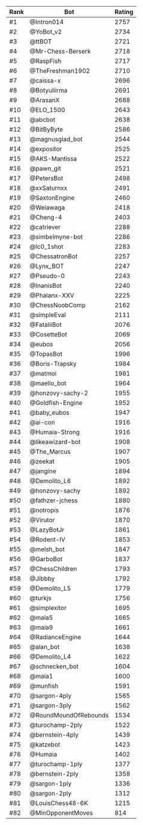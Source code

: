 Rank|Bot|Rating
---|---|---
#1|@Intron014|2757
#2|@YoBot_v2|2734
#3|@ttBOT|2721
#4|@Mr-Chess-Berserk|2718
#5|@RaspFish|2717
#6|@TheFreshman1902|2710
#7|@caissa-x|2696
#8|@Botyuliirma|2691
#9|@ArasanX|2688
#10|@ELO_1500|2643
#11|@abcbot|2638
#12|@BitByByte|2586
#13|@magnusglad_bot|2544
#14|@expositor|2525
#15|@AKS-Mantissa|2522
#16|@pawn_git|2521
#17|@PetersBot|2498
#18|@xxSaturnxx|2491
#19|@SaxtonEngine|2460
#20|@Weiawaga|2418
#21|@Cheng-4|2403
#22|@catriever|2288
#23|@simbelmyne-bot|2286
#24|@lc0_1shot|2283
#25|@ChessatronBot|2257
#26|@Lynx_BOT|2247
#27|@Pseudo-0|2243
#28|@InanisBot|2240
#29|@Phalanx-XXV|2225
#30|@ChessNoobComp|2162
#31|@simpleEval|2111
#32|@FataliiBot|2076
#33|@CosetteBot|2069
#34|@eubos|2056
#35|@TopasBot|1996
#36|@Boris-Trapsky|1984
#37|@matmoi|1981
#38|@maello_bot|1964
#39|@honzovy-sachy-2|1955
#40|@Goldfish-Engine|1952
#41|@baby_eubos|1947
#42|@ai-con|1916
#43|@Humaia-Strong|1916
#44|@likeawizard-bot|1908
#45|@The_Marcus|1907
#46|@zeekat|1905
#47|@jangine|1894
#48|@Demolito_L6|1892
#49|@honzovy-sachy|1892
#50|@fathzer-jchess|1880
#51|@notropis|1876
#52|@Virutor|1870
#53|@LazyBotJr|1861
#54|@Rodent-IV|1853
#55|@melsh_bot|1847
#56|@GarboBot|1837
#57|@ChessChildren|1793
#58|@Jibbby|1792
#59|@Demolito_L5|1779
#60|@turkjs|1756
#61|@simplexitor|1695
#62|@maia5|1665
#63|@maia9|1661
#64|@RadianceEngine|1644
#65|@alan_bot|1638
#66|@Demolito_L4|1622
#67|@schnecken_bot|1604
#68|@maia1|1600
#69|@munfish|1591
#70|@sargon-4ply|1565
#71|@sargon-3ply|1562
#72|@RoundMoundOfRebounds|1534
#73|@turochamp-2ply|1522
#74|@bernstein-4ply|1439
#75|@katzebot|1423
#76|@Humaia|1402
#77|@turochamp-1ply|1377
#78|@bernstein-2ply|1358
#79|@sargon-1ply|1336
#80|@sargon-2ply|1312
#81|@LouisChess48-6K|1215
#82|@MinOpponentMoves|814
